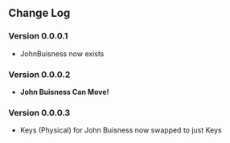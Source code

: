 ## Change Log

### Version 0.0.0.1
- JohnBuisness now exists

### Version 0.0.0.2
- **John Buisness Can Move!**

### Version 0.0.0.3
- Keys (Physical) for John Buisness now swapped to just Keys